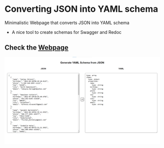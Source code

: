 # Converting JSON into YAML schema 
Minimalistic Webpage that converts JSON into YAML schema
- A nice tool to create schemas for Swagger and Redoc
## Check the [Webpage](https://tiagobka.github.io/JSON_to_YAML/)
![test](./images/WebPage.png)


